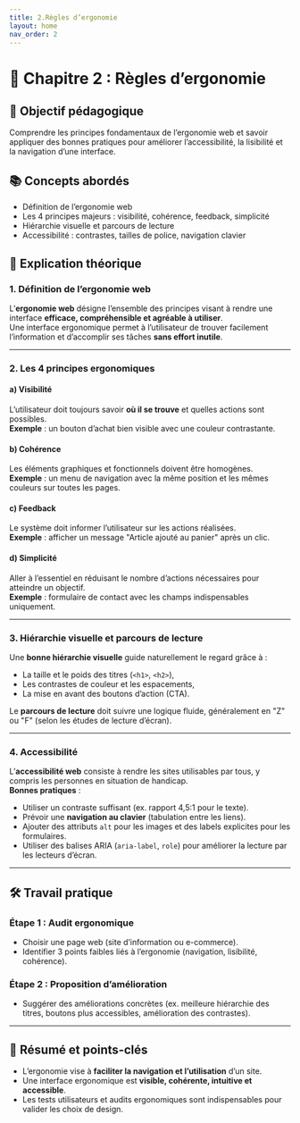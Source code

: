 ```yaml
---
title: 2.Règles d’ergonomie
layout: home
nav_order: 2
---
```


# 📘 Chapitre 2 : Règles d’ergonomie

## 🎯 Objectif pédagogique
Comprendre les principes fondamentaux de l’ergonomie web et savoir appliquer des bonnes pratiques pour améliorer l’accessibilité, la lisibilité et la navigation d’une interface.

## 📚 Concepts abordés
- Définition de l’ergonomie web
- Les 4 principes majeurs : visibilité, cohérence, feedback, simplicité
- Hiérarchie visuelle et parcours de lecture
- Accessibilité : contrastes, tailles de police, navigation clavier

## 🧠 Explication théorique

### 1. Définition de l’ergonomie web
L’**ergonomie web** désigne l’ensemble des principes visant à rendre une interface **efficace, compréhensible et agréable à utiliser**.  
Une interface ergonomique permet à l’utilisateur de trouver facilement l’information et d’accomplir ses tâches **sans effort inutile**.

---

### 2. Les 4 principes ergonomiques

#### a) **Visibilité**
L’utilisateur doit toujours savoir **où il se trouve** et quelles actions sont possibles.  
**Exemple** : un bouton d’achat bien visible avec une couleur contrastante.

#### b) **Cohérence**
Les éléments graphiques et fonctionnels doivent être homogènes.  
**Exemple** : un menu de navigation avec la même position et les mêmes couleurs sur toutes les pages.

#### c) **Feedback**
Le système doit informer l’utilisateur sur les actions réalisées.  
**Exemple** : afficher un message "Article ajouté au panier" après un clic.

#### d) **Simplicité**
Aller à l’essentiel en réduisant le nombre d’actions nécessaires pour atteindre un objectif.  
**Exemple** : formulaire de contact avec les champs indispensables uniquement.

---

### 3. Hiérarchie visuelle et parcours de lecture
Une **bonne hiérarchie visuelle** guide naturellement le regard grâce à :  
- La taille et le poids des titres (`<h1>`, `<h2>`),
- Les contrastes de couleur et les espacements,
- La mise en avant des boutons d’action (CTA).

Le **parcours de lecture** doit suivre une logique fluide, généralement en "Z" ou "F" (selon les études de lecture d’écran).

---

### 4. Accessibilité
L’**accessibilité web** consiste à rendre les sites utilisables par tous, y compris les personnes en situation de handicap.  
**Bonnes pratiques** :
- Utiliser un contraste suffisant (ex. rapport 4,5:1 pour le texte).
- Prévoir une **navigation au clavier** (tabulation entre les liens).
- Ajouter des attributs `alt` pour les images et des labels explicites pour les formulaires.
- Utiliser des balises ARIA (`aria-label`, `role`) pour améliorer la lecture par les lecteurs d’écran.

---

## 🛠 Travail pratique
### Étape 1 : Audit ergonomique
- Choisir une page web (site d’information ou e-commerce).
- Identifier 3 points faibles liés à l’ergonomie (navigation, lisibilité, cohérence).

### Étape 2 : Proposition d’amélioration
- Suggérer des améliorations concrètes (ex. meilleure hiérarchie des titres, boutons plus accessibles, amélioration des contrastes).

---

## 🧾 Résumé et points-clés
- L’ergonomie vise à **faciliter la navigation et l’utilisation** d’un site.
- Une interface ergonomique est **visible, cohérente, intuitive et accessible**.
- Les tests utilisateurs et audits ergonomiques sont indispensables pour valider les choix de design.
